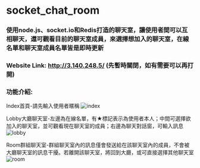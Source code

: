 # socket_chat_room

### 使用node.js、socket.io和Redis打造的聊天室，讓使用者間可以互相聊天，還可觀看目前的聊天室成員，來選擇想加入的聊天室，在線名單和聊天室成員名單皆是即時更新

### Website Link: http://3.140.248.5/ (先暫時關閉，如有需要可以再打開)

### 功能介紹:

Index首頁-請先輸入使用者暱稱
![index](https://user-images.githubusercontent.com/75560708/128887968-98d7e7c4-e5bc-482b-bcdb-afcec602f722.png)

Lobby大廳聊天室-左邊為在線名單，有★標記表示為使用者本人；中間可選擇欲加入的聊天室，並可觀看現在聊天室的成員；右邊為聊天對話窗，可輸入訊息
![lobby](https://user-images.githubusercontent.com/75560708/128889928-1db937eb-8efd-4ca1-8e87-527d6dd3d80c.png)

Room群組聊天室-群組聊天室內的訊息僅會發送給在該聊天室內的成員，不會被大廳聊天室的訊息干擾。若離開該聊天室，將回到大廳，或可直接選擇其他聊天室
![room](https://user-images.githubusercontent.com/75560708/128891066-c4fedf09-9cfb-44be-83a0-77a38007fbb4.png)
